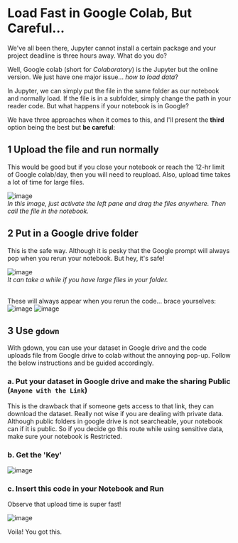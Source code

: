 # **Load Fast in Google Colab, But Careful...**

We've all been there, Jupyter cannot install a certain package and your project deadline is three hours away. What do you do?

Well, Google colab (short for *Colaboratory*) is the Jupyter but the online version. We just have one major issue... *how to load data*?

In Jupyter, we can simply put the file in the same folder as our notebook and normally load. If the file is in a subfolder, simply change the path in your reader code. But what happens if your notebook is in Google?

We have three approaches when it comes to this, and I'll present the **third** option being the best but **be careful**:

## 1 Upload the file and run normally
This would be good but if you close your notebook or reach the 12-hr limit of Google colab/day, then you will need to reupload. Also, upload time takes a lot of time for large files.

![image](https://user-images.githubusercontent.com/40331047/170914309-9c1cf206-02a3-4ac7-876d-81a7cb65a1ee.png)
<br>*In this image, just activate the left pane and drag the files anywhere. Then call the file in the notebook.*

## 2 Put in a Google drive folder
This is the safe way. Although it is pesky that the Google prompt will always pop when you rerun your notebook. But hey, it's safe!

![image](https://user-images.githubusercontent.com/40331047/170914978-d683bb73-86e4-4393-8afb-4560b27ecfca.png)
<br> *It can take a while if you have large files in your folder.*

<br> These will always appear when you rerun the code... brace yourselves:
![image](https://user-images.githubusercontent.com/40331047/170914768-ee8892f0-ff7c-4d6a-80ed-9deaa7e4b39a.png)
![image](https://user-images.githubusercontent.com/40331047/170914862-490c8f2f-81d8-4d57-8469-4f7f928ad0ae.png)


## **3 Use `gdown`**
With gdown, you can use your dataset in Google drive and the code uploads file from Google drive to colab without the annoying pop-up. Follow the below instructions and be guided accordingly.

### a. Put your dataset in Google drive and make the sharing Public (`Anyone with the Link`)
This is the drawback that if someone gets access to that link, they can download the dataset. Really not wise if you are dealing with private data. Although public folders in google drive is not searcheable, your notebook can if it is public. So if you decide go this route while using sensitive data, make sure your notebook is Restricted.

### b. Get the 'Key'
![image](https://user-images.githubusercontent.com/40331047/170913829-4a0bc3ca-16ee-469a-bf73-d25022d10d93.png)

### c. Insert this code in your Notebook and Run
Observe that upload time is super fast!

![image](https://user-images.githubusercontent.com/40331047/170913660-16019909-7be1-43dc-b25b-613875eb21fb.png)

Voila! You got this.
